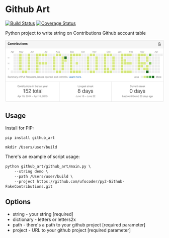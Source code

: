 Github Art
==========

[![Build Status](https://travis-ci.org/ufocoder/py-GithubArt.svg)](https://travis-ci.org/ufocoder/py-GithubArt)
[![Coverage Status](https://coveralls.io/repos/ufocoder/py-GithubArt/badge.svg)](https://coveralls.io/r/ufocoder/py-GithubArt)

Python project to write string on Contributions Github account table

![Github Contributions](docs/contributions.png)

Usage
-----

Install for PIP:
```
pip install github_art
```

```
mkdir /Users/user/build
```

There's an example of script usage:

```
python github_art/github_art/main.py \
    --string demo \
    --path /Users/user/build \
    --project https://github.com/ufocoder/py2-Github-FakeContributions.git
```

Options
-------
* string - your string [required]
* dictionary - letters or letters2x
* path - there's a path to your github project [required parameter]
* project - URL to your github project [required parameter]